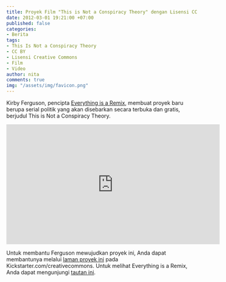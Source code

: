 ```yaml
---
title: Proyek Film "This is Not a Conspiracy Theory" dengan Lisensi CC BY
date: 2012-03-01 19:21:00 +07:00
published: false
categories:
- Berita
tags:
- This Is Not a Conspiracy Theory
- CC BY
- Lisensi Creative Commons
- Film
- Video
author: nita
comments: true
img: "/assets/img/favicon.png"
---
```


Kirby Ferguson, pencipta [Everything is a Remix](http://www.everythingisaremix.info/), membuat proyek baru berupa serial politik yang akan disebarkan secara terbuka dan gratis, berjudul This is Not a Conspiracy Theory.

<div class="embed-responsive embed-responsive-16by9"><iframe width="560" height="315" src="https://www.youtube.com/embed/5VmpDQs3WA0" frameborder="0" allowfullscreen></iframe></div>

Untuk membantu Ferguson mewujudkan proyek ini, Anda dapat membantunya melalui [laman proyek ini](http://www.kickstarter.com/projects/kirby/this-is-not-a-conspiracy-theory?ref=6gv0om) pada Kickstarter.com/creativecommons. Untuk melihat Everything is a Remix, Anda dapat mengunjungi [tautan ini](www.everythingisaremix.info).
